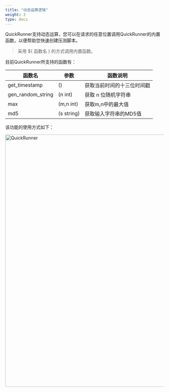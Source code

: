 ```yaml
---
title: "动态运算逻辑"
weight: 3
type: docs
---
```

QuickRunner支持动态运算，您可以在请求的任意位置调用QuickRunner的内置函数，以便帮助您快速创建压测脚本。
>采用  ${ 函数名 } 的方式调用内置函数。<br/>

目前QuickRunner所支持的函数有：

| 函数名         | 参数     | 函数说明               |
| ----------------- | ---------- | -------------------------- |
| get_timestamp     | ()         | 获取当前时间的十三位时间戳 |
| gen_random_string | (n int)    | 获取 n 位随机字符串 |
| max               | (m,n int)  | 获取m,n中的最大值   |
| md5               | (s string) | 获取输入字符串的MD5值 |


该功能的使用方式如下：

<img src="/image/QuickRunner/direction/calculate.jpg" alt="QuickRunner" width="800">









